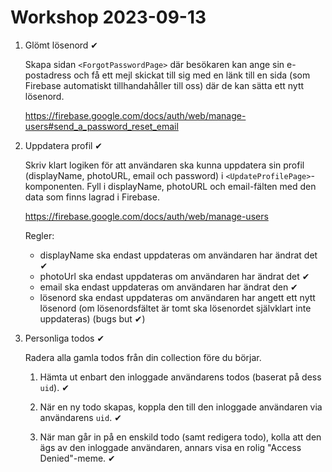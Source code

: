 # Workshop 2023-09-13

1. Glömt lösenord ✔

   Skapa sidan `<ForgotPasswordPage>` där besökaren kan ange sin e-postadress och få ett mejl skickat till sig med en länk till en sida (som Firebase automatiskt tillhandahåller till oss) där de kan sätta ett nytt lösenord.

   <https://firebase.google.com/docs/auth/web/manage-users#send_a_password_reset_email>

2. Uppdatera profil ✔

   Skriv klart logiken för att användaren ska kunna uppdatera sin profil (displayName, photoURL, email och password) i `<UpdateProfilePage>`-komponenten. Fyll i displayName, photoURL och email-fälten med den data som finns lagrad i Firebase.

   <https://firebase.google.com/docs/auth/web/manage-users>

   Regler:
   - displayName ska endast uppdateras om användaren har ändrat det ✔
   - photoUrl ska endast uppdateras om användaren har ändrat det ✔
   - email ska endast uppdateras om användaren har ändrat den ✔
   - lösenord ska endast uppdateras om användaren har angett ett nytt lösenord (om lösenordsfältet är tomt ska lösenordet självklart inte uppdateras) (bugs but ✔)

3. Personliga todos ✔

   Radera alla gamla todos från din collection före du börjar.

   1. Hämta ut enbart den inloggade användarens todos (baserat på dess `uid`). ✔

   2. När en ny todo skapas, koppla den till den inloggade användaren via användarens `uid`. ✔

   3. När man går in på en enskild todo (samt redigera todo), kolla att den ägs av den inloggade användaren, annars visa en rolig "Access Denied"-meme. ✔

